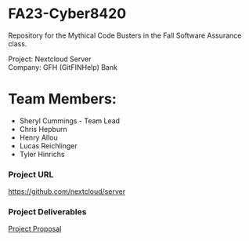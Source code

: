 # FA23-Cyber8420
 Repository for the Mythical Code Busters in the Fall Software Assurance class.
 
 Project: Nextcloud Server  
 Company: GFH (GitFINHelp) Bank  

 
 # Team Members:  
 * Sheryl Cummings - Team Lead  
 * Chris Hepburn  
 * Henry Allou  
 * Lucas Reichlinger  
 * Tyler Hinrichs

### Project URL

https://github.com/nextcloud/server

### Project Deliverables

[Project Proposal](https://github.com/Hinrichsta/FA23-Cyber8420/blob/main/Project%20Proposal/Proposal.md)
